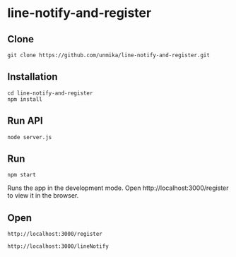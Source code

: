 # line-notify-and-register

## Clone

```
git clone https://github.com/unmika/line-notify-and-register.git
```

## Installation

```
cd line-notify-and-register
npm install
```

## Run API

```
node server.js
```

## Run

```
npm start
```

Runs the app in the development mode.
Open http://localhost:3000/register to view it in the browser.

## Open
```
http://localhost:3000/register
```
```
http://localhost:3000/lineNotify
```

